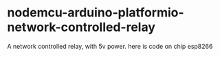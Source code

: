 # nodemcu-arduino-platformio-network-controlled-relay
 A network controlled relay, with 5v power. here is code on chip esp8266
